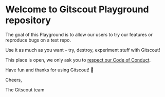 # Welcome to Gitscout Playground repository

The goal of this Playground is to allow our users to try our features or reproduce bugs on a test repo.

Use it as much as you want – try, destroy, experiment stuff with Gitscout!

This place is open, we only ask you to [respect our Code of Conduct](http://contributor-covenant.org/version/1/2/0/).

Have fun and thanks for using Gitscout! 🤘

Cheers,

The Gitscout team
